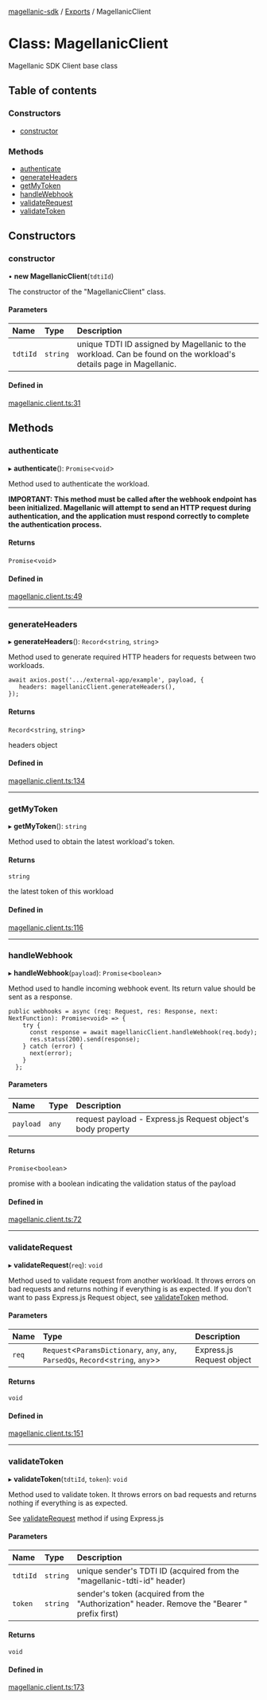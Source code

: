 [magellanic-sdk](../README.md) / [Exports](../modules.md) / MagellanicClient

# Class: MagellanicClient

Magellanic SDK Client base class

## Table of contents

### Constructors

- [constructor](MagellanicClient.md#constructor)

### Methods

- [authenticate](MagellanicClient.md#authenticate)
- [generateHeaders](MagellanicClient.md#generateheaders)
- [getMyToken](MagellanicClient.md#getmytoken)
- [handleWebhook](MagellanicClient.md#handlewebhook)
- [validateRequest](MagellanicClient.md#validaterequest)
- [validateToken](MagellanicClient.md#validatetoken)

## Constructors

### constructor

• **new MagellanicClient**(`tdtiId`)

The constructor of the "MagellanicClient" class.

#### Parameters

| Name | Type | Description |
| :------ | :------ | :------ |
| `tdtiId` | `string` | unique TDTI ID assigned by Magellanic to the workload. Can be found on the workload's details page in Magellanic. |

#### Defined in

[magellanic.client.ts:31](https://gitlab.com/magellanic/platform/magellanic-ciem/magellanic-ciem-sdk/-/blob/519fc13/src/magellanic.client.ts#L31)

## Methods

### authenticate

▸ **authenticate**(): `Promise`<`void`\>

Method used to authenticate the workload.

<b>IMPORTANT: This method must be called after the webhook endpoint has been initialized. Magellanic will attempt
to send an HTTP request during authentication, and the application must respond correctly to complete the
authentication process.</b>

#### Returns

`Promise`<`void`\>

#### Defined in

[magellanic.client.ts:49](https://gitlab.com/magellanic/platform/magellanic-ciem/magellanic-ciem-sdk/-/blob/519fc13/src/magellanic.client.ts#L49)

___

### generateHeaders

▸ **generateHeaders**(): `Record`<`string`, `string`\>

Method used to generate required HTTP headers for requests between two workloads.

```
await axios.post('.../external-app/example', payload, {
   headers: magellanicClient.generateHeaders(),
});
```

#### Returns

`Record`<`string`, `string`\>

headers object

#### Defined in

[magellanic.client.ts:134](https://gitlab.com/magellanic/platform/magellanic-ciem/magellanic-ciem-sdk/-/blob/519fc13/src/magellanic.client.ts#L134)

___

### getMyToken

▸ **getMyToken**(): `string`

Method used to obtain the latest workload's token.

#### Returns

`string`

the latest token of this workload

#### Defined in

[magellanic.client.ts:116](https://gitlab.com/magellanic/platform/magellanic-ciem/magellanic-ciem-sdk/-/blob/519fc13/src/magellanic.client.ts#L116)

___

### handleWebhook

▸ **handleWebhook**(`payload`): `Promise`<`boolean`\>

Method used to handle incoming webhook event. Its return value should be sent as a response.

```
public webhooks = async (req: Request, res: Response, next: NextFunction): Promise<void> => {
    try {
      const response = await magellanicClient.handleWebhook(req.body);
      res.status(200).send(response);
    } catch (error) {
      next(error);
    }
  };
```

#### Parameters

| Name | Type | Description |
| :------ | :------ | :------ |
| `payload` | `any` | request payload - Express.js Request object's body property |

#### Returns

`Promise`<`boolean`\>

promise with a boolean indicating the validation status of the payload

#### Defined in

[magellanic.client.ts:72](https://gitlab.com/magellanic/platform/magellanic-ciem/magellanic-ciem-sdk/-/blob/519fc13/src/magellanic.client.ts#L72)

___

### validateRequest

▸ **validateRequest**(`req`): `void`

Method used to validate request from another workload. It throws errors on bad requests and returns nothing if
everything is as expected.
If you don't want to pass Express.js Request object, see [validateToken](MagellanicClient.md#validatetoken) method.

#### Parameters

| Name | Type | Description |
| :------ | :------ | :------ |
| `req` | `Request`<`ParamsDictionary`, `any`, `any`, `ParsedQs`, `Record`<`string`, `any`\>\> | Express.js Request object |

#### Returns

`void`

#### Defined in

[magellanic.client.ts:151](https://gitlab.com/magellanic/platform/magellanic-ciem/magellanic-ciem-sdk/-/blob/519fc13/src/magellanic.client.ts#L151)

___

### validateToken

▸ **validateToken**(`tdtiId`, `token`): `void`

Method used to validate token. It throws errors on bad requests and returns nothing if
everything is as expected.

See [validateRequest](MagellanicClient.md#validaterequest) method if using Express.js

#### Parameters

| Name | Type | Description |
| :------ | :------ | :------ |
| `tdtiId` | `string` | unique sender's TDTI ID (acquired from the "magellanic-tdti-id" header) |
| `token` | `string` | sender's token (acquired from the "Authorization" header. Remove the "Bearer " prefix first) |

#### Returns

`void`

#### Defined in

[magellanic.client.ts:173](https://gitlab.com/magellanic/platform/magellanic-ciem/magellanic-ciem-sdk/-/blob/519fc13/src/magellanic.client.ts#L173)
